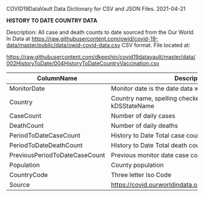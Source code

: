COVID19DataVault
Data Dictionary for CSV and JSON Files.
2021-04-21

__HISTORY TO DATE COUNTRY DATA__

Description:  All case and death counts to date sourced from the Our World In Data at  https://raw.githubusercontent.com/owid/covid-19-data/master/public/data/owid-covid-data.csv
CSV format. File located at: 

https://raw.githubusercontent.com/dkeeshin/covid19datavault/master/data/002HistoryToDate/004HistoryToDateCountryVaccination.csv

| ColumnName | Description |
| ---------- | ----------- |
| MonitorDate | Monitor date is the date data was processed by KDS. |
| Country | Country name, spelling checked and updated by kDSStateName|
| CaseCount | Number of daily cases |
| DeathCount | Number of daily deaths  |
| PeriodToDateCaseCount | History to Date Total case count |
| PeriodToDateDeathCount | History to Date Total death count |
| PreviousPeriodToDateCaseCount | Previous monitor date case count maintained by kDS |
| Population | County population|
| CountryCode | Three letter Iso Code|
| Source | https://covid.ourworldindata.org/data/ecdc/full_data.csv |




